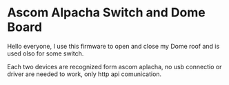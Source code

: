 # Ascom Alpacha Switch and Dome Board


Hello everyone, I use this firmware to open and close my Dome roof and is used olso for some switch.

Each two devices are recognized form ascom aplacha, no usb connectio or driver are needed to work, only http api comunication.
